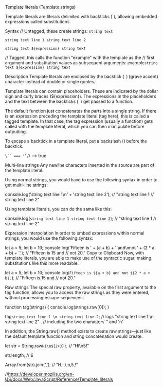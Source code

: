 Template literals (Template strings)

Template literals are literals delimited with backticks (`), allowing embedded expressions 
called substitutions.

Syntax
// Untagged, these create strings:
`string text`

`string text line 1
 string text line 2`

`string text ${expression} string text`

// Tagged, this calls the function "example" with the template as the
// first argument and substitution values as subsequent arguments:
example`string text ${expression} string text`

Description
Template literals are enclosed by the backtick (` `) (grave accent) character instead of 
double or single quotes.

Template literals can contain placeholders. These are indicated by the dollar sign and 
curly braces (${expression}). The expressions in the placeholders and the text between 
the backticks (` `) get passed to a function.

The default function just concatenates the parts into a single string. If there is an 
expression preceding the template literal (tag here), this is called a tagged template. 
In that case, the tag expression (usually a function) gets called with the template literal,
which you can then manipulate before outputting.

To escape a backtick in a template literal, put a backslash (\) before the backtick.

`\`` === '`' // --> true

Multi-line strings
Any newline characters inserted in the source are part of the template literal.

Using normal strings, you would have to use the following syntax in order to get multi-line 
strings:

console.log('string text line 1\n' +
'string text line 2');
// "string text line 1
// string text line 2"

Using template literals, you can do the same like this:

console.log(`string text line 1
string text line 2`);
// "string text line 1
// string text line 2"

Expression interpolation
In order to embed expressions within normal strings, you would use the following syntax:

let a = 5;
let b = 10;
console.log('Fifteen is ' + (a + b) + ' and\nnot ' + (2 * a + b) + '.');
// "Fifteen is 15 and
// not 20."
Copy to Clipboard
Now, with template literals, you are able to make use of the syntactic sugar, making 
substitutions like this more readable:

let a = 5;
let b = 10;
console.log(`Fifteen is ${a + b} and
not ${2 * a + b}.`);
// "Fifteen is 15 and
// not 20."

Raw strings
The special raw property, available on the first argument to the tag function, allows you 
to access the raw strings as they were entered, without processing escape sequences.

function tag(strings) {
  console.log(strings.raw[0]);
}

tag`string text line 1 \n string text line 2`;
// logs "string text line 1 \n string text line 2" ,
// including the two characters '\' and 'n'

In addition, the String.raw() method exists to create raw strings—just like the default 
template function and string concatenation would create.

let str = String.raw`Hi\n${2+3}!`;
// "Hi\\n5!"

str.length;
// 6

Array.from(str).join(',');
// "H,i,\\,n,5,!"

//https://developer.mozilla.org/en-US/docs/Web/JavaScript/Reference/Template_literals


